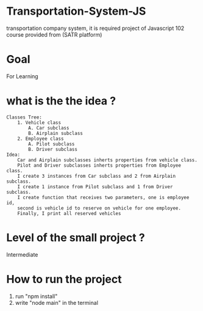 # Transportation-System-JS
transportation company system, it is required project of Javascript 102 course provided from (SATR platform)

# Goal
  For Learning
  
# what is the the idea ?
    Classes Tree:
        1. Vehicle class
            A. Car subclass
            B. Airplain subclass
        2. Employee class
            A. Pilot subclass
            B. Driver subclass
    Idea:
        Car and Airplain subclasses inherts properties from vehicle class.
        Pilot and Driver subclasses inherts properties from Employee class.
        I create 3 instances from Car subclass and 2 from Airplain subclass.
        I create 1 instance from Pilot subclass and 1 from Driver subclass.
        I create function that receives two parameters, one is employee id, 
        second is vehicle id to reserve on vehicle for one employee.
        Finally, I print all reserved vehicles        
        
# Level of the small project ?
Intermediate 

# How to run the project 
1. run "npm install"
2. write "node main" in the terminal
